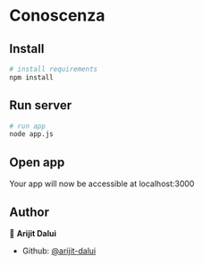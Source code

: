 # Conoscenza
## Install

```bash
# install requirements
npm install
```

## Run server

```bash
# run app
node app.js
```

## Open app

Your app will now be accessible at localhost:3000

## Author

👤 **Arijit Dalui**

- Github: [@arijit-dalui](https://github.com/arijit-dalui)
